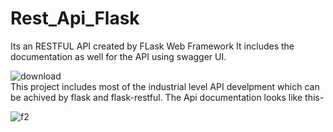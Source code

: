 # Rest_Api_Flask
Its an RESTFUL API created by FLask Web Framework
It includes the documentation as well for the API using swagger UI.


![download](https://github.com/Sagar231/Rest_Api_Flask/assets/73779947/c41855df-a76c-498c-8177-53a105d1b7f4)
<br>
This project includes most of the industrial level API develpment which can be achived by flask and flask-restful.
The Api documentation looks like this-

![f2](https://github.com/Sagar231/Rest_Api_Flask/assets/73779947/cee39965-087b-4cdb-a8d2-16e7274dfb1b)
